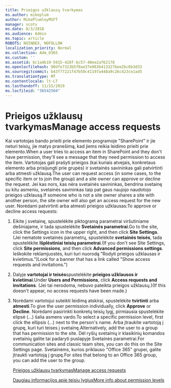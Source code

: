 ```yaml
---
title: Prieigos užklausų tvarkymas
ms.author: mikeplum
author: MikePlumleyMSFT
manager: scotv
ms.date: 8/3/2018
ms.audience: Admin
ms.topic: article
ROBOTS: NOINDEX, NOFOLLOW
localization_priority: Normal
ms.collection: Adm_O365
ms.custom: ''
ms.assetid: 6c1a4b19-5915-428f-bc57-40ee2af62178
ms.openlocfilehash: 90dfe7323b5f0ae37e963b413327bee2bc6b3d33
ms.sourcegitcommit: b43f77221f47b50c41197a448a9c26c423ce1ad5
ms.translationtype: MT
ms.contentlocale: lt-LT
ms.lasthandoff: 11/15/2019
ms.locfileid: "36542504"
---
```

# <a name="manage-access-requests"></a><span data-ttu-id="6a509-102">Prieigos užklausų tvarkymas</span><span class="sxs-lookup"><span data-stu-id="6a509-102">Manage access requests</span></span>

<span data-ttu-id="6a509-103">Kai vartotojas bando prieiti prie elemento programoje "SharePoint" ir jie neturi teisių, jie matys pranešimą, kad jiems reikia leidimo prieiti prie elemento.</span><span class="sxs-lookup"><span data-stu-id="6a509-103">When a user tries to access an item in SharePoint and they don't have permission, they'll see a message that they need permission to access the item.</span></span> <span data-ttu-id="6a509-104">Vartotojas gali prašyti prieigos (kai kuriais atvejais, konkretaus elemento arba prisijungti prie grupės) ir svetainės savininkas gali patvirtinti arba atmesti užklausą.</span><span class="sxs-lookup"><span data-stu-id="6a509-104">The user can request access (in some cases, to the specific item or to join the group) and a site owner can approve or decline the request.</span></span> <span data-ttu-id="6a509-105">Jei kas nors, kas nėra svetainės savininkas, bendrina svetainę su kitu asmeniu, svetainės savininkas taip pat gaus naujojo naudotojo prieigos užklausą.</span><span class="sxs-lookup"><span data-stu-id="6a509-105">If someone who is not a site owner shares a site with another person, the site owner will also get an access request for the new user.</span></span> <span data-ttu-id="6a509-106">Norėdami patvirtinti arba atmesti prieigos užklausas:</span><span class="sxs-lookup"><span data-stu-id="6a509-106">To approve or decline access requests:</span></span>
  
1. <span data-ttu-id="6a509-107">Eikite į svetainę, spustelėkite piktogramą parametrai viršutiniame dešiniajame, ir tada spustelėkite **Svetainės parametrai**.</span><span class="sxs-lookup"><span data-stu-id="6a509-107">Go to the site, click the Settings icon in the upper right, and then click **Site Settings**.</span></span> <span data-ttu-id="6a509-108">(Jei nematote svetainės parametrų, spustelėkite **svetainės teisės**, tada spustelėkite **Išplėstiniai teisių parametrai**.</span><span class="sxs-lookup"><span data-stu-id="6a509-108">(If you don't see Site Settings, click **Site permissions**, and then click **Advanced permissions settings**.</span></span> <span data-ttu-id="6a509-109">Ieškokite reklamjuostės, kuri turi nuorodą "Rodyti prieigos užklausas ir kvietimus.")</span><span class="sxs-lookup"><span data-stu-id="6a509-109">Look for a banner that has a link called "Show access requests and invitations.")</span></span>
    
2. <span data-ttu-id="6a509-110">Dalyje **vartotojai ir teisės**spustelėkite **prieigos užklausos ir kvietimai**.</span><span class="sxs-lookup"><span data-stu-id="6a509-110">Under **Users and Permissions**, click **Access requests and invitations**.</span></span> <span data-ttu-id="6a509-111">(Jei tai nerodoma, nebuvo pateikta prieigos užklausų.)</span><span class="sxs-lookup"><span data-stu-id="6a509-111">(If this doesn't appear, no access requests have been made.)</span></span>
    
3. <span data-ttu-id="6a509-112">Norėdami vartotojui suteikti leidimą atskirai, spustelėkite **tvirtinti** arba **atmesti**.</span><span class="sxs-lookup"><span data-stu-id="6a509-112">To give the user permission individually, click **Approve** or **Decline**.</span></span> <span data-ttu-id="6a509-113">Norėdami pasirinkti konkretų teisių lygį, pirmiausia spustelėkite elipsė (...) šalia asmens vardo.</span><span class="sxs-lookup"><span data-stu-id="6a509-113">To select a specific permission level, first click the ellipsis (...) next to the person's name.</span></span> <span data-ttu-id="6a509-114">Arba įtraukite vartotoją į grupę, kuri turi teises į svetainę.</span><span class="sxs-lookup"><span data-stu-id="6a509-114">Alternatively, add the user to a group that has permission to the site.</span></span> <span data-ttu-id="6a509-115">Dėl ryšių svetainių ir klasikinių komandos svetainių galite tai padaryti puslapyje Svetainės parametrai.</span><span class="sxs-lookup"><span data-stu-id="6a509-115">For communication sites and classic team sites, you can do this on the Site Settings page.</span></span> <span data-ttu-id="6a509-116">Svetainėms, kurios priklauso "Office 365" grupei, galite įtraukti vartotoją į grupę.</span><span class="sxs-lookup"><span data-stu-id="6a509-116">For sites that belong to an Office 365 group, you can add the user to the group.</span></span>
    
    [<span data-ttu-id="6a509-117">Prieigos užklausų tvarkymas</span><span class="sxs-lookup"><span data-stu-id="6a509-117">Manage access requests </span></span>](https://go.microsoft.com/fwlink/?linkid=2008747)
    
    [<span data-ttu-id="6a509-118">Daugiau informacijos apie teisių lygius</span><span class="sxs-lookup"><span data-stu-id="6a509-118">More info about permission levels</span></span>](https://go.microsoft.com/fwlink/?linkid=867071)
    


